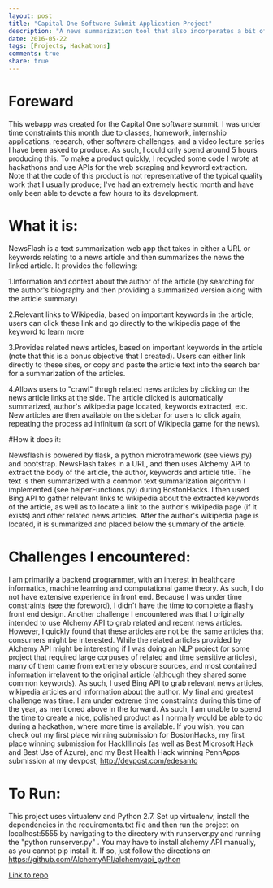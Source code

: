 ```yaml
---
layout: post
title: "Capital One Software Submit Application Project"
description: "A news summarization tool that also incorporates a bit of NLP"
date: 2016-05-22
tags: [Projects, Hackathons]
comments: true
share: true
---
```


# Foreward

This webapp was created for the Capital One software summit. I was under time constraints this month due to classes, homework, internship applications, research, other software challenges, and a video lecture series I have been asked to produce. As such, I could only spend around 5 hours producing this. To make a product quickly, I recycled some code I wrote at hackathons and use APIs for the web scraping and keyword extraction. Note that the code of this product is not representative of the typical quality work that I usually produce; I've had an extremely hectic month and have only been able to devote a few hours to its development.

# What it is:

NewsFlash is a text summarization web app that takes in either a URL or keywords relating to a news article and then summarizes the news the linked article. It provides the following:

1.Information and context about the author of the article (by searching for the author's biography and then providing a summarized version along with the article summary)

2.Relevant links to Wikipedia, based on important keywords in the article; users can click these link and go directly to the wikipedia page of the keyword to learn more

3.Provides related news articles, based on important keywords in the article (note that this is a bonus objective that I created). Users can either link directly to these sites, or copy and paste the article text into the search bar for a summarization of the articles.

4.Allows users to "crawl" thrugh related news articles by clicking on the news article links at the side. The article clicked is automatically summarized, author's wikipedia page located, keywords extracted, etc. New articles are then available on the sidebar for users to click again, repeating the process ad infinitum (a sort of Wikipedia game for the news).

#How it does it:

Newsflash is powered by flask, a python microframework (see views.py) and bootstrap. NewsFlash takes in a URL, and then uses Alchemy API to extract the body of the article, the author, keywords and article title. The text is then summarized with a common text summarization algorithm I implemented (see helperFunctions.py) during BostonHacks. I then used Bing API to gather relevant links to wikipedia about the extracted keywords of the article, as well as to locate a link to the author's wikipedia page (if it exists) and other related news articles. After the author's wikipedia page is located, it is summarized and placed below the summary of the article.

# Challenges I encountered:

I am primarily a backend programmer, with an interest in healthcare informatics, machine learning and computational game theory. As such, I do not have extensive experience in front end. Because I was under time constraints (see the foreword), I didn't have the time to complete a flashy front end design.
Another challenge I encountered was that I originally intended to use Alchemy API to grab related and recent news articles. However, I quickly found that these articles are not be the same articles that consumers might be interested. While the related articles provided by Alchemy API might be interesting if I was doing an NLP project (or some project that required large corpuses of related and time sensitive articles), many of them came from extremely obscure sources, and most contained information irrelavent to the original article (although they shared some common keywords). As such, I used Bing API to grab relevant news articles, wikipedia articles and information about the author. My final and greatest challenge was time. I am under extreme time constraints during this time of the year, as mentioned above in the forward. As such, I am unable to spend the time to create a nice, polished product as I normally would be able to do during a hackathon, where more time is available. If you wish, you can check out my first place winning submission for BostonHacks, my first place winning submission for HackIllinois (as well as Best Microsoft Hack and Best Use of Azure), and my Best Health Hack winning PennApps submission at my devpost, http://devpost.com/edesanto

# To Run:

This project uses virtualenv and Python 2.7. Set up virtualenv, install the dependencies in the requirements.txt file and then run the project on localhost:5555 by navigating to the directory with runserver.py and running the "python runserver.py" . You may have to install alchemy API manually, as you cannot pip install it. If so, just follow the directions on https://github.com/AlchemyAPI/alchemyapi_python

[Link to repo](https://github.com/evandesantola/CapitalOneMindSumo)